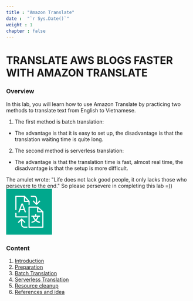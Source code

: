 ```yaml
---
title : "Amazon Translate"
date :  "`r Sys.Date()`" 
weight : 1 
chapter : false
---
```

# TRANSLATE AWS BLOGS FASTER WITH AMAZON TRANSLATE

### Overview
In this lab, you will learn how to use Amazon Translate by practicing two methods to translate text from English to Vietnamese.

 1. The first method is batch translation:
 - The advantage is that it is easy to set up, the disadvantage is that the translation waiting time is quite long.

 2. The second method is serverless translation:
 - The advantage is that the translation time is fast, almost real time, the disadvantage is that the setup is more difficult.

The amulet wrote: "Life does not lack good people, it only lacks those who persevere to the end." So please persevere in completing this lab =))
![ConnectPrivate](/images/Translate_image.png) 

### Content

 1. [Introduction](1-Introduce/)
 2. [Preparation](2-Prerequiste/)
 3. [Batch Translation](3-batchTranslation/)
 4. [Serverless Translation](4-serverlessTranslation/)
 5. [Resource cleanup](5-cleanup/)
 6. [References and idea](6-reference/)
